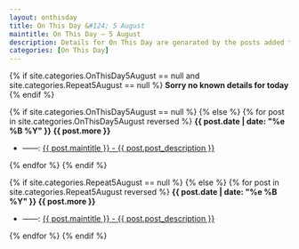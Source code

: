 ```yaml
---
layout: onthisday
title: On This Day &#124; 5 August
maintitle: On This Day — 5 August
description: Details for On This Day are genarated by the posts added to the website so the content is subject to changes/updates over time.
categories: [On This Day]
---
```


{% if site.categories.OnThisDay5August == null and site.categories.Repeat5August == null %}
<strong>Sorry no known details for today</strong>
{% endif %}

{% if site.categories.OnThisDay5August == null %}
{% else %}
{% for post in site.categories.OnThisDay5August reversed %}
<strong>{{ post.date | date: "%e %B %Y" }} {{ post.more }}</strong>
<ul>
<li> ——: <a href="{{ post.url }}">{{ post.maintitle }} - {{ post.post_description }}</a></li>
</ul>
{% endfor %}
{% endif %}

{% if site.categories.Repeat5August == null %}
{% else %}
{% for post in site.categories.Repeat5August reversed %}
<strong>{{ post.date | date: "%e %B %Y" }} {{ post.more }}</strong>
<ul>
<li> ——: <a href="{{ post.url }}">{{ post.maintitle }} - {{ post.post_description }}</a></li>
</ul>
{% endfor %}
{% endif %}
